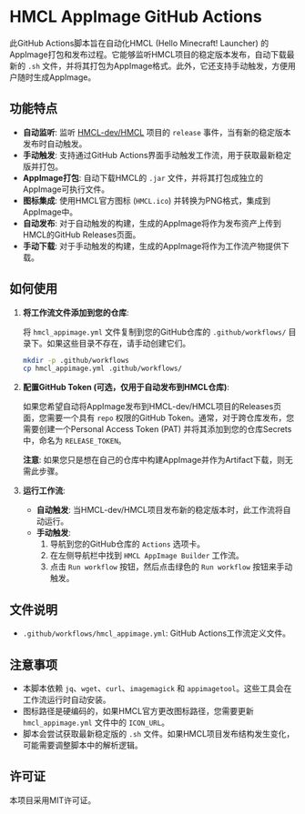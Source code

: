# HMCL AppImage GitHub Actions

此GitHub Actions脚本旨在自动化HMCL (Hello Minecraft! Launcher) 的AppImage打包和发布过程。它能够监听HMCL项目的稳定版本发布，自动下载最新的 `.sh` 文件，并将其打包为AppImage格式。此外，它还支持手动触发，方便用户随时生成AppImage。

## 功能特点

- **自动监听**: 监听 [HMCL-dev/HMCL](https://github.com/HMCL-dev/HMCL) 项目的 `release` 事件，当有新的稳定版本发布时自动触发。
- **手动触发**: 支持通过GitHub Actions界面手动触发工作流，用于获取最新稳定版并打包。
- **AppImage打包**: 自动下载HMCL的 `.jar` 文件，并将其打包成独立的AppImage可执行文件。
- **图标集成**: 使用HMCL官方图标 (`HMCL.ico`) 并转换为PNG格式，集成到AppImage中。
- **自动发布**: 对于自动触发的构建，生成的AppImage将作为发布资产上传到HMCL的GitHub Releases页面。
- **手动下载**: 对于手动触发的构建，生成的AppImage将作为工作流产物提供下载。

## 如何使用

1. **将工作流文件添加到您的仓库**:

   将 `hmcl_appimage.yml` 文件复制到您的GitHub仓库的 `.github/workflows/` 目录下。如果这些目录不存在，请手动创建它们。

   ```bash
   mkdir -p .github/workflows
   cp hmcl_appimage.yml .github/workflows/
   ```

2. **配置GitHub Token (可选，仅用于自动发布到HMCL仓库)**:

   如果您希望自动将AppImage发布到HMCL-dev/HMCL项目的Releases页面，您需要一个具有 `repo` 权限的GitHub Token。通常，对于跨仓库发布，您需要创建一个Personal Access Token (PAT) 并将其添加到您的仓库Secrets中，命名为 `RELEASE_TOKEN`。

   **注意**: 如果您只是想在自己的仓库中构建AppImage并作为Artifact下载，则无需此步骤。

3. **运行工作流**:

   - **自动触发**: 当HMCL-dev/HMCL项目发布新的稳定版本时，此工作流将自动运行。
   - **手动触发**: 
     1. 导航到您的GitHub仓库的 `Actions` 选项卡。
     2. 在左侧导航栏中找到 `HMCL AppImage Builder` 工作流。
     3. 点击 `Run workflow` 按钮，然后点击绿色的 `Run workflow` 按钮来手动触发。

## 文件说明

- `.github/workflows/hmcl_appimage.yml`: GitHub Actions工作流定义文件。

## 注意事项

- 本脚本依赖 `jq`、`wget`、`curl`、`imagemagick` 和 `appimagetool`。这些工具会在工作流运行时自动安装。
- 图标路径是硬编码的，如果HMCL官方更改图标路径，您需要更新 `hmcl_appimage.yml` 文件中的 `ICON_URL`。
- 脚本会尝试获取最新稳定版的 `.sh` 文件。如果HMCL项目发布结构发生变化，可能需要调整脚本中的解析逻辑。

## 许可证

本项目采用MIT许可证。

